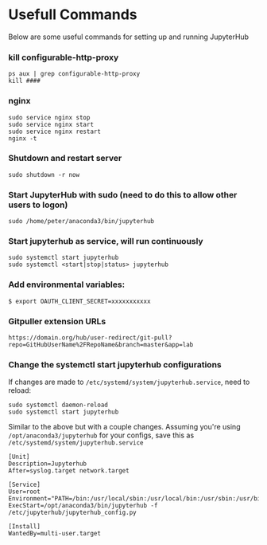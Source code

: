 # Usefull Commands

Below are some useful commands for setting up and running JupyterHub 

### kill configurable-http-proxy

```text
ps aux | grep configurable-http-proxy
kill ####                
```

### nginx

```text
sudo service nginx stop
sudo service nginx start
sudo service nginx restart
nginx -t
```

### Shutdown and restart server

```text
sudo shutdown -r now
```

### Start JupyterHub with sudo (need to do this to allow other users to logon)

```text
sudo /home/peter/anaconda3/bin/jupyterhub
```

### Start jupyterhub as service, will run continuously

```text
sudo systemctl start jupyterhub
sudo systemctl <start|stop|status> jupyterhub
```

### Add environmental variables:

```text
$ export OAUTH_CLIENT_SECRET=xxxxxxxxxxx
```

### Gitpuller extension URLs

```text
https://domain.org/hub/user-redirect/git-pull?repo=GitHubUserName%2FRepoName&branch=master&app=lab
```

### Change the systemctl start jupyterhub configurations

If changes are made to ```/etc/systemd/system/jupyterhub.service```, need to reload:

```text
sudo systemctl daemon-reload
sudo systemctl start jupyterhub
```

Similar to the above but with a couple changes. Assuming you're using ```/opt/anaconda3/jupyterhub``` for your configs, save this as ```/etc/systemd/system/jupyterhub.service```

```text
[Unit]
Description=Jupyterhub
After=syslog.target network.target

[Service]
User=root
Environment="PATH=/bin:/usr/local/sbin:/usr/local/bin:/usr/sbin:/usr/bin:/opt/anaconda3/bin"
ExecStart=/opt/anaconda3/bin/jupyterhub -f /etc/jupyterhub/jupyterhub_config.py

[Install]
WantedBy=multi-user.target
```

<br>
